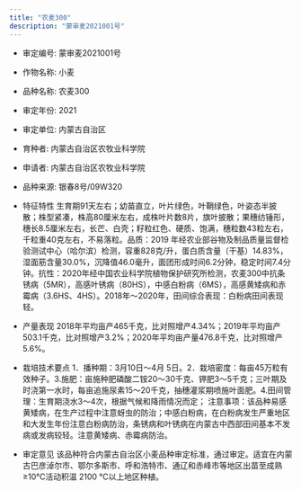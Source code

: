 ```yaml
---
title: "农麦300"
description: "蒙审麦2021001号"
---
```

* 审定编号:  蒙审麦2021001号

*  作物名称:  小麦

*  品种名称:  农麦300

*  审定年份:  2021

*  审定单位:  内蒙古自治区

* 育种者:  内蒙古自治区农牧业科学院

*  申请者:  内蒙古自治区农牧业科学院

*  品种来源:  银春8号/09W320

*  特征特性
生育期91天左右；幼苗直立，叶片绿色，叶鞘绿色，叶姿态半披散；株型紧凑，株高80厘米左右，成株叶片数8片，旗叶披散；果穗纺锤形，穗长8.5厘米左右，长芒、白壳；籽粒红色、硬质、饱满，穗粒数43粒左右，千粒重40克左右，不易落粒。品质：2019 年经农业部谷物及制品质量监督检验测试中心（哈尔滨）检测，容重828克/升，蛋白质含量（干基）14.83%，湿面筋含量30.0%，沉降值46.0毫升，面团形成时间6.2分钟，稳定时间7.4分钟。抗性：2020年经中国农业科学院植物保护研究所检测，农麦300中抗条锈病（5MR），高感叶锈病（80HS），中感白粉病（6MS），高感黄矮病和赤霉病（3.6HS、4HS）。2018年～2020年，田间综合表现：白粉病田间表现轻。

*  产量表现
2018年平均亩产465千克，比对照增产4.34%；2019年平均亩产503.1千克，比对照增产3.2%；2020年平均亩产量476.8千克，比对照增产5.6%。

*  栽培技术要点
1．播种期：3月10日～4月 5日。2．栽培密度：每亩45万粒有效种子。3.施肥：亩施种肥磷酸二铵20～30千克、钾肥3～5千克；三叶期及时浇第一水时，每亩追施尿素15～20千克，抽穗灌浆期喷施叶面肥。4.田间管理：生育期浇水3～4次，根据气候和降雨情况而定； 注意事项：该品种易感黄矮病，在生产过程中注意蚜虫的防治；中感白粉病，在白粉病发生严重地区和大发生年份注意白粉病防治，条锈病和叶锈病在内蒙古中西部田间基本不发病或发病较轻。注意黄矮病、赤霉病防治。

*  审定意见
该品种符合内蒙古自治区小麦品种审定标准，通过审定。适宜在内蒙古巴彦淖尔市、鄂尔多斯市、呼和浩特市、通辽和赤峰市等地区出苗至成熟≥10℃活动积温 2100 ℃以上地区种植。
